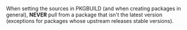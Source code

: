 When setting the sources in PKGBUILD (and when creating packages in general), **NEVER** pull from a package that isn't the latest version (exceptions for packages whose upstream releases stable versions).
